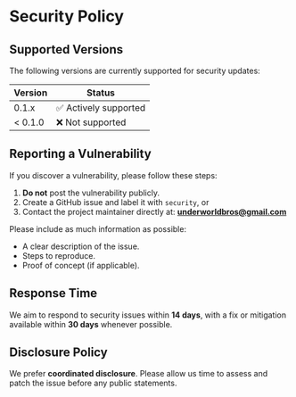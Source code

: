 # Security Policy

## Supported Versions

The following versions are currently supported for security updates:

| Version | Status        |
|---------|----------------|
| 0.1.x   | ✅ Actively supported |
| < 0.1.0 | ❌ Not supported     |

## Reporting a Vulnerability

If you discover a vulnerability, please follow these steps:

1. **Do not** post the vulnerability publicly.
2. Create a GitHub issue and label it with `security`, or
3. Contact the project maintainer directly at: **underworldbros@gmail.com**

Please include as much information as possible:
- A clear description of the issue.
- Steps to reproduce.
- Proof of concept (if applicable).

## Response Time

We aim to respond to security issues within **14 days**, with a fix or mitigation available within **30 days** whenever possible.

## Disclosure Policy

We prefer **coordinated disclosure**. Please allow us time to assess and patch the issue before any public statements.
